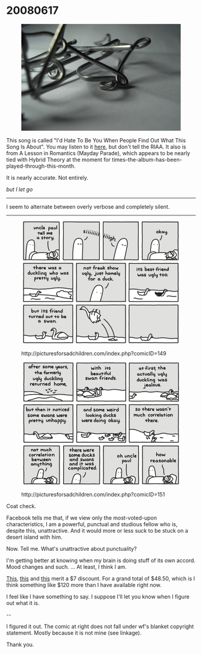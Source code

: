 # 20080617

<figure><img src="../../.gitbook/assets/10.jpg" alt=""><figcaption></figcaption></figure>

This song is called "I'd Hate To Be You When People Find Out What This Song Is About". You may listen to it [here](https://music.youtube.com/watch?v=Aynbq2n4mf4), but don't tell the RIAA. It also is from A Lesson in Romantics (Mayday Parade), which appears to be nearly tied with Hybrid Theory at the moment for times-the-album-has-been-played-through-this-month.

It is nearly accurate. Not entirely.

_but I let go_

***

I seem to alternate between overly verbose and completely silent.

***

<figure><img src="../../.gitbook/assets/11.gif" alt=""><figcaption><p>http://picturesforsadchildren.com/index.php?comicID=149</p></figcaption></figure>

<figure><img src="../../.gitbook/assets/12.gif" alt=""><figcaption><p>http://picturesforsadchildren.com/index.php?comicID=151</p></figcaption></figure>

Coat check.

Facebook tells me that, if we view only the most-voted-upon characteristics, I am a powerful, punctual and studious fellow who is, despite this, unattractive. And it would more or less suck to be stuck on a desert island with him.

Now. Tell me. What's unattractive about punctuality?

I'm getting better at knowing when my brain is doing stuff of its own accord. Mood changes and such. ... At least, I think I am.

[This](http://www.topatoco.com/merchant.mvc?Screen=PROD\&Store_Code=TO\&Product_Code=PFSC-DIFFICULT), [this](http://www.topatoco.com/merchant.mvc?Screen=PROD\&Store_Code=TO\&Product_Code=3PS-SMILE) and [this](http://www.topatoco.com/merchant.mvc?Screen=PROD\&Store_Code=TO\&Product_Code=DC-SCIENCE) merit a $7 discount. For a grand total of $48.50, which is I think something like $120 more than I have available right now.

I feel like I have something to say. I suppose I'll let you know when I figure out what it is.

\--

I figured it out. The comic at right does not fall under wf's blanket copyright statement. Mostly because it is not mine (see linkage).

Thank you.
